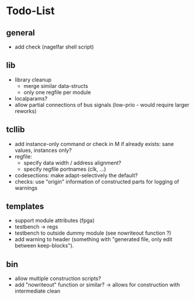 # Todo-List

## general
- add check (nagelfar shell script)

## lib
- library cleanup
  - merge similar data-structs
  - only one regfile per module
- localparams?
- allow partial connections of bus signals (low-prio - would require larger reworks)

## tcllib
- add instance-only command or check in M if already exists: sane values, instances only?
- regfile:
  - specify data width / address alignment?
  - specify regfile portnames (clk, ...)
- codesections: make adapt-selectively the default?
- checks: use "origin" information of constructed parts for logging of warnings

## templates
- support module attributes (fpga)
- testbench -> regs
- testbench to outside dummy module (see nowriteout function ?)
- add warning to header (something with "generated file, only edit between keep-blocks").

## bin
- allow multiple construction scripts?
- add "nowriteout" function or similar? -> allows for construction with intermediate clean


